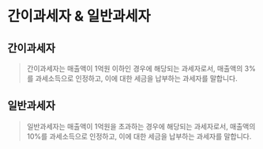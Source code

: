 # 간이과세자 & 일반과세자

## 간이과세자

> 간이과세자는 매출액이 1억원 이하인 경우에 해당되는 과세자로서, 매출액의 3%를 과세소득으로 인정하고, 이에 대한 세금을 납부하는 과세자를 말합니다.

## 일반과세자

> 일반과세자는 매출액이 1억원을 초과하는 경우에 해당되는 과세자로서, 매출액의 10%를 과세소득으로 인정하고, 이에 대한 세금을 납부하는 과세자를 말합니다.
